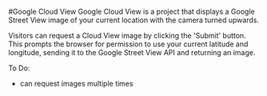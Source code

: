 #Google Cloud View
Google Cloud View is a project that displays a Google Street View image of your current location with the camera turned upwards.

Visitors can request a Cloud View image by clicking the 'Submit' button. This prompts the browser for permission to use your current latitude and longitude, sending it to the Google Street View API and returning an image.

To Do:
- can request images multiple times
